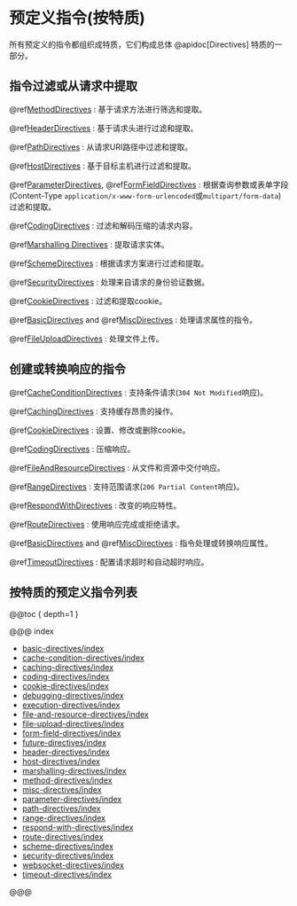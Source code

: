 # 预定义指令(按特质)

所有预定义的指令都组织成特质，它们构成总体 @apidoc[Directives] 特质的一部分。

<a id="request-directives"></a>
## 指令过滤或从请求中提取

@ref[MethodDirectives](method-directives/index.md)
:   基于请求方法进行筛选和提取。

@ref[HeaderDirectives](header-directives/index.md)
:   基于请求头进行过滤和提取。

@ref[PathDirectives](path-directives/index.md)
:   从请求URI路径中过滤和提取。

@ref[HostDirectives](host-directives/index.md)
:   基于目标主机进行过滤和提取。

@ref[ParameterDirectives](parameter-directives/index.md), @ref[FormFieldDirectives](form-field-directives/index.md)
:   根据查询参数或表单字段(Content-Type `application/x-www-form-urlencoded`或`multipart/form-data`)过滤和提取。

@ref[CodingDirectives](coding-directives/index.md)
:   过滤和解码压缩的请求内容。

@ref[Marshalling Directives](marshalling-directives/index.md)
:   提取请求实体。

@ref[SchemeDirectives](scheme-directives/index.md)
:   根据请求方案进行过滤和提取。

@ref[SecurityDirectives](security-directives/index.md)
:   处理来自请求的身份验证数据。

@ref[CookieDirectives](cookie-directives/index.md)
:   过滤和提取cookie。

@ref[BasicDirectives](basic-directives/index.md) and @ref[MiscDirectives](misc-directives/index.md)
:   处理请求属性的指令。

@ref[FileUploadDirectives](file-upload-directives/index.md)
:   处理文件上传。

<a id="response-directives"></a>
## 创建或转换响应的指令

@ref[CacheConditionDirectives](cache-condition-directives/index.md)
:   支持条件请求(`304 Not Modified`响应)。

@ref[CachingDirectives](caching-directives/index.md)
:   支持缓存昂贵的操作。

@ref[CookieDirectives](cookie-directives/index.md)
:   设置、修改或删除cookie。

@ref[CodingDirectives](coding-directives/index.md)
:   压缩响应。

@ref[FileAndResourceDirectives](file-and-resource-directives/index.md)
:   从文件和资源中交付响应。

@ref[RangeDirectives](range-directives/index.md)
:   支持范围请求(`206 Partial Content`响应)。

@ref[RespondWithDirectives](respond-with-directives/index.md)
:   改变的响应特性。

@ref[RouteDirectives](route-directives/index.md)
:   使用响应完成或拒绝请求。

@ref[BasicDirectives](basic-directives/index.md) and @ref[MiscDirectives](misc-directives/index.md)
:   指令处理或转换响应属性。

@ref[TimeoutDirectives](timeout-directives/index.md)
:   配置请求超时和自动超时响应。

## 按特质的预定义指令列表

@@toc { depth=1 }

@@@ index

* [basic-directives/index](basic-directives/index.md)
* [cache-condition-directives/index](cache-condition-directives/index.md)
* [caching-directives/index](caching-directives/index.md)
* [coding-directives/index](coding-directives/index.md)
* [cookie-directives/index](cookie-directives/index.md)
* [debugging-directives/index](debugging-directives/index.md)
* [execution-directives/index](execution-directives/index.md)
* [file-and-resource-directives/index](file-and-resource-directives/index.md)
* [file-upload-directives/index](file-upload-directives/index.md)
* [form-field-directives/index](form-field-directives/index.md)
* [future-directives/index](future-directives/index.md)
* [header-directives/index](header-directives/index.md)
* [host-directives/index](host-directives/index.md)
* [marshalling-directives/index](marshalling-directives/index.md)
* [method-directives/index](method-directives/index.md)
* [misc-directives/index](misc-directives/index.md)
* [parameter-directives/index](parameter-directives/index.md)
* [path-directives/index](path-directives/index.md)
* [range-directives/index](range-directives/index.md)
* [respond-with-directives/index](respond-with-directives/index.md)
* [route-directives/index](route-directives/index.md)
* [scheme-directives/index](scheme-directives/index.md)
* [security-directives/index](security-directives/index.md)
* [websocket-directives/index](websocket-directives/index.md)
* [timeout-directives/index](timeout-directives/index.md)

@@@
